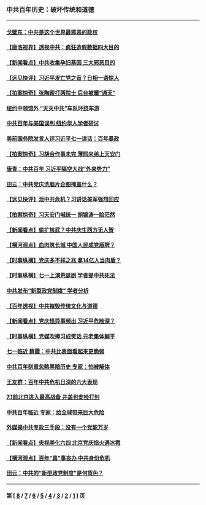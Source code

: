 ### 中共百年历史：破坏传统和道德
---
#### [戈壁东：中共是这个世界最邪恶的政权](../../pages/nf1176114/n13085641.md?08120430) 
#### [【唐浩视界】透视中共：疯狂造假数据四大目的](../../pages/nf1176114/n13080590.md?08120430) 
#### [【新闻看点】中共收集孕妇基因 三大邪恶目的](../../pages/nf1176114/n13077182.md?08120430) 
#### [【远见快评】习近平发亡党之音？日相一语惊人](../../pages/nf1176114/n13074809.md?08120430) 
#### [【拍案惊奇】张陶殴打两院士 后台被曝“通天”](../../pages/nf1176114/n13070496.md?08120430) 
#### [纽约中领馆外 “天灭中共”车队环绕车游](../../pages/nf1176114/n13070693.md?08120430) 
#### [中共百年与美国误判 纽约华人学者研讨](../../pages/nf1176114/n13067969.md?08120430) 
#### [美前国务院发言人评习近平七一讲话：百年暴政](../../pages/nf1176114/n13066986.md?08120430) 
#### [【拍案惊奇】习胡合作事未完 薄熙来弟上天安门](../../pages/nf1176114/n13065867.md?08120430) 
#### [唐青：中共百年 习近平隔空大战“外来势力”](../../pages/nf1176114/n13065976.md?08120430) 
#### [田云：中共党庆洗脑片企图掩盖什么？](../../pages/nf1176114/n13064395.md?08120430) 
#### [【远见快评】泄中共危机？习讲话美军强烈回应](../../pages/nf1176114/n13064269.md?08120430) 
#### [【拍案惊奇】习天安门喊统一 胡锦涛一脸茫然](../../pages/nf1176114/n13063233.md?08120430) 
#### [【新闻看点】偷扩核武？中共庆生西方无人贺](../../pages/nf1176114/n13061263.md?08120430) 
#### [【横河观点】血肉筑长城 中国人民成党盾牌？](../../pages/nf1176114/n13061779.md?08120430) 
#### [【时事纵横】党庆多不祥之兆 拿14亿人当肉盾？](../../pages/nf1176114/n13061709.md?08120430) 
#### [【时事纵横】七一上演荒诞剧 学者提中共死法](../../pages/nf1176114/n13058990.md?08120430) 
#### [中共发布“新型政党制度” 学者分析](../../pages/nf1176114/n13056354.md?08120430) 
#### [【百年透视】中共摧毁传统文化与道德](../../pages/nf1176114/n13057253.md?08120430) 
#### [【新闻看点】党庆怪异事频出 习近平危险深？](../../pages/nf1176114/n13056781.md?08120430) 
#### [【时事纵横】党媒吹捧习成笑话 元老集体躺平](../../pages/nf1176114/n13056792.md?08120430) 
#### [七一临近 蔡霞：中共比表面看起来更脆弱](../../pages/nf1176114/n13056418.md?08120430) 
#### [中共百年刻意忽略黑暗历史 专家：怕被解体](../../pages/nf1176114/n13056056.md?08120430) 
#### [王友群：百年中共危机日深的六大表现](../../pages/nf1176114/n13054263.md?08120430) 
#### [7.1前北京进入最高战备 井盖也安检打封](../../pages/nf1176114/n13053641.md?08120430) 
#### [中共百年临近 专家：给全球带来巨大危险](../../pages/nf1176114/n13053663.md?08120430) 
#### [外媒揭中共专政三手段：没有一个党能万岁](../../pages/nf1176114/n13049352.md?08120430) 
#### [【新闻看点】央视美化六四 北京党庆焰火遇冰雹](../../pages/nf1176114/n13048310.md?08120430) 
#### [【横河观点】百年“喜”事丧办 中共身份危机](../../pages/nf1176114/n13049869.md?08120430) 
#### [田云：中共的“新型政党制度”是何货色？](../../pages/nf1176114/n13049010.md?08120430) 

---
#### 第 [ [8](./8.md?08120430) / [7](./7.md?08120430) / [6](./6.md?08120430) / [5](./5.md?08120430) / [4](./4.md?08120430) / [3](./3.md?08120430) / [2](./2.md?08120430) / [1](./1.md?08120430) ] 页
